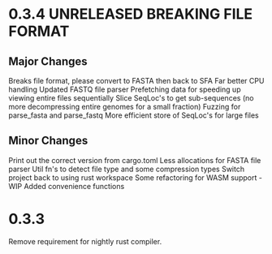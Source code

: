 # 0.3.4 UNRELEASED BREAKING FILE FORMAT
## Major Changes
Breaks file format, please convert to FASTA then back to SFA
Far better CPU handling
Updated FASTQ file parser
Prefetching data for speeding up viewing entire files sequentially
Slice SeqLoc's to get sub-sequences (no more decompressing entire genomes for a small fraction)
Fuzzing for parse_fasta and parse_fastq
More efficient store of SeqLoc's for large files


## Minor Changes
Print out the correct version from cargo.toml
Less allocations for FASTA file parser
Util fn's to detect file type and some compression types
Switch project back to using rust workspace
Some refactoring for WASM support - WIP
Added convenience functions

# 0.3.3
Remove requirement for nightly rust compiler.
